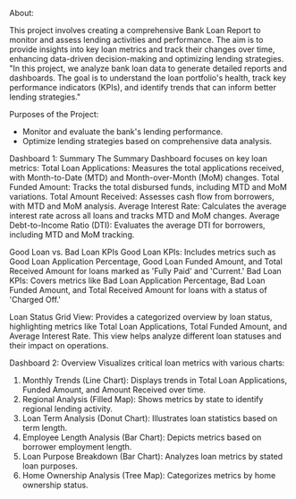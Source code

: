  About:

This project involves creating a comprehensive Bank Loan Report to monitor and assess lending activities and performance. The aim is to provide insights into key loan metrics and track their changes over time, enhancing data-driven decision-making and optimizing lending strategies. 
"In this project, we analyze bank loan data to generate detailed reports and dashboards. The goal is to understand the loan portfolio's health, track key performance indicators (KPIs), and identify trends that can inform better lending strategies."

Purposes of the Project:
- Monitor and evaluate the bank's lending performance.
- Optimize lending strategies based on comprehensive data analysis.

 Dashboard 1: Summary
The Summary Dashboard focuses on key loan metrics:
Total Loan Applications: Measures the total applications received, with Month-to-Date (MTD) and Month-over-Month (MoM) changes.
 Total Funded Amount: Tracks the total disbursed funds, including MTD and MoM variations.
 Total Amount Received: Assesses cash flow from borrowers, with MTD and MoM analysis.
Average Interest Rate: Calculates the average interest rate across all loans and tracks MTD and MoM changes.
Average Debt-to-Income Ratio (DTI): Evaluates the average DTI for borrowers, including MTD and MoM tracking.

Good Loan vs. Bad Loan KPIs
Good Loan KPIs: Includes metrics such as Good Loan Application Percentage, Good Loan Funded Amount, and Total Received Amount for loans marked as 'Fully Paid' and 'Current.'
Bad Loan KPIs: Covers metrics like Bad Loan Application Percentage, Bad Loan Funded Amount, and Total Received Amount for loans with a status of 'Charged Off.'

Loan Status Grid View:
Provides a categorized overview by loan status, highlighting metrics like Total Loan Applications, Total Funded Amount, and Average Interest Rate. This view helps analyze different loan statuses and their impact on operations.

 Dashboard 2: Overview
Visualizes critical loan metrics with various charts:
1. Monthly Trends (Line Chart): Displays trends in Total Loan Applications, Funded Amount, and Amount Received over time.
2. Regional Analysis (Filled Map): Shows metrics by state to identify regional lending activity.
3. Loan Term Analysis (Donut Chart): Illustrates loan statistics based on term length.
4. Employee Length Analysis (Bar Chart): Depicts metrics based on borrower employment length.
5. Loan Purpose Breakdown (Bar Chart): Analyzes loan metrics by stated loan purposes.
6. Home Ownership Analysis (Tree Map): Categorizes metrics by home ownership status.
